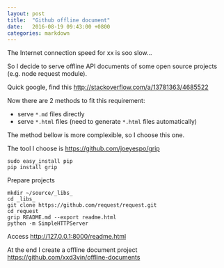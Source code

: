 ```yaml
---
layout: post
title:  "Github offline document"
date:   2016-08-19 09:43:00 +0800
categories: markdown
---
```


The Internet connection speed for xx is soo slow...

So I decide to serve offline API documents of some open source projects (e.g. node request module).

Quick google, find this http://stackoverflow.com/a/13781363/4685522

Now there are 2 methods to fit this requirement:

- serve `*.md` files directly
- serve `*.html` files (need to generate `*.html` files automatically)

The method bellow is more complexible, so I choose this one.

The tool I choose is https://github.com/joeyespo/grip

```
sudo easy_install pip
pip install grip
```

Prepare projects

```
mkdir ~/source/_libs_
cd _libs_
git clone https://github.com/request/request.git
cd request
grip README.md --export readme.html
python -m SimpleHTTPServer
```

Access http://127.0.0.1:8000/readme.html

At the end I create a offline document project https://github.com/xxd3vin/offline-documents